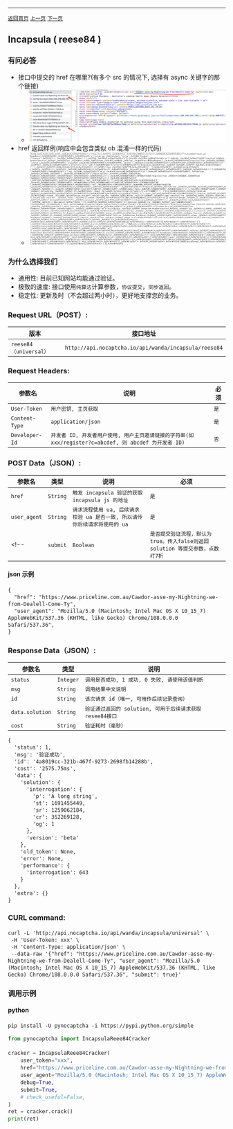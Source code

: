 ------
[`返回首页`](../README.md)    [`上一页`](cloudflare.md)       [`下一页`](incapsula1.md)

## Incapsula ( reese84 )

### 有问必答

* 接口中提交的 href 在哪里?(有多个 src 的情况下, 选择有 async 关键字的那个链接)
    * ![incapsula](../images/incapsula/incapsula.png)
* href 返回样例(响应中会包含类似 ob 混淆一样的代码)
    * ![incapsula](../images/incapsula/incapsula2.png)

### 为什么选择我们

* 通用性: 目前已知网站均能通过验证。
* 极致的速度: 接口使用`纯算法`计算参数，`协议提交`，`同步返回`。
* 稳定性: 更新及时（不会超过两小时），更好地支撑您的业务。

### Request URL（POST）:

| 版本               | 接口地址                                                    |
|-------------------|---------------------------------------------------------|
| `reese84（universal）` | `http://api.nocaptcha.io/api/wanda/incapsula/reese84` |

### Request Headers:

| 参数名            | 说明                 | 必须  |
|----------------|--------------------|-----|
| `User-Token`   | `用户密钥, 主页获取`       | `是` |
| `Content-Type` | `application/json` | `是` |
| `Developer-Id` | `开发者 ID, 开发者用户使用, 用户主页邀请链接的字符串(如 xxx/register?c=abcdef, 则 abcdef 为开发者 ID)`           | `否` |

### POST Data（JSON）:

| 参数名          | 类型        | 说明                                                                                                                                                             | 必须  |
|--------------|-----------|----------------------------------------------------------------------------------------------------------------------------------------------------------------|-----|
| `href`       | `String`  | `触发 incapsula 验证的获取 incapsula js 的地址`                                                                                                                           | `是` |
| `user_agent` | `String`  | `请求流程使用 ua, 后续请求校验 ua 是否一致, 所以请传你后续请求将使用的 ua`                                                                                                      | `是` |
<!--| `submit`     | `Boolean`  | `是否提交验证流程，默认为true。传入false则返回 solution 等提交参数，点数打7折`                                                                                                                                                | `否` |-->

#### json 示例

```
{
  "href": "https://www.priceline.com.au/Cawdor-asse-my-Nightning-we-from-Dealell-Come-Ty",
  "user_agent": "Mozilla/5.0 (Macintosh; Intel Mac OS X 10_15_7) AppleWebKit/537.36 (KHTML, like Gecko) Chrome/108.0.0.0 Safari/537.36",
}
```

### Response Data（JSON）:

| 参数名            | 类型        | 说明                            |
|----------------|-----------|-------------------------------|
| `status`       | `Integer` | `调用是否成功, 1 成功, 0 失败, 请使用该值判断` |
| `msg`          | `String`  | `调用结果中文说明`                    |
| `id`           | `String`  | `该次请求 id（唯一, 可用作后续记录查询）`      |
| `data.solution` | `String`  | `验证通过返回的 solution, 可用于后续请求获取resee84接口`    |
| `cost`         | `String`  | `验证耗时（毫秒）`                    |

```
{
  'status': 1,
  'msg': '验证成功',
  'id': '4a8019cc-321b-467f-9273-2698fb14288b',
  'cost': '2575.75ms',
  'data': {
    'solution': {
      'interrogation': {
        'p': 'A long string',
        'st': 1691455449,
        'sr': 1259062184,
        'cr': 352269128,
        'og': 1
      },
      'version': 'beta'
    },
    'old_token': None,
    'error': None,
    'performance': {
      'interrogation': 643
    }
  },
  'extra': {}
}
```

<!--#### 不提交验证, 仅计算（submit=false）

| 参数名      | 类型        | 说明                            |
|----------|-----------|-------------------------------|
| `status` | `Integer` | `调用是否成功, 1 成功, 0 失败, 请使用该值判断` |
| `msg`    | `String`  | `调用结果中文说明`                    |
| `id`     | `String`  | `该次请求 id（唯一, 可用作后续记录查询）`      |
| `data`   | `Object`  | `直接用作验证接口 post json 参数提交即可`   |
| `cost`   | `String`  | `验证耗时（毫秒）`                    |

```
{
  "cost": "279.66ms",
  "data": {
    "error": null,
    "old_token": null,
    "performance": {
      "interrogation": 319
    },
    "solution": {
      "interrogation": {
        "cr": 661732465,
        "og": 1,
        "p": "A long string",
        "sr": 981077036,
        "st": 1679134739
      },
      "version": "beta"
    }
  },
  "id": "b41526e4-60b9-4005-8967-0124d328f386",
  "msg": "验证成功",
  "status": 1
}
```-->

### CURL command:

```
curl -L 'http://api.nocaptcha.io/api/wanda/incapsula/universal' \
 -H 'User-Token: xxx' \
 -H 'Content-Type: application/json' \
 --data-raw '{"href": "https://www.priceline.com.au/Cawdor-asse-my-Nightning-we-from-Dealell-Come-Ty", "user_agent": "Mozilla/5.0 (Macintosh; Intel Mac OS X 10_15_7) AppleWebKit/537.36 (KHTML, like Gecko) Chrome/108.0.0.0 Safari/537.36", "submit": true}'
```

### 调用示例

#### python

```shell
pip install -U pynocaptcha -i https://pypi.python.org/simple
```

```python
from pynocaptcha import IncapsulaReee84Cracker

cracker = IncapsulaReee84Cracker(
    user_token="xxx",
    href="https://www.priceline.com.au/Cawdor-asse-my-Nightning-we-from-Dealell-Come-Ty",
    user_agent="Mozilla/5.0 (Macintosh; Intel Mac OS X 10_15_7) AppleWebKit/537.36 (KHTML, like Gecko) Chrome/108.0.0.0 Safari/537.36",
    debug=True,
    submit=True,
    # check_useful=False,
)
ret = cracker.crack()
print(ret)
```
